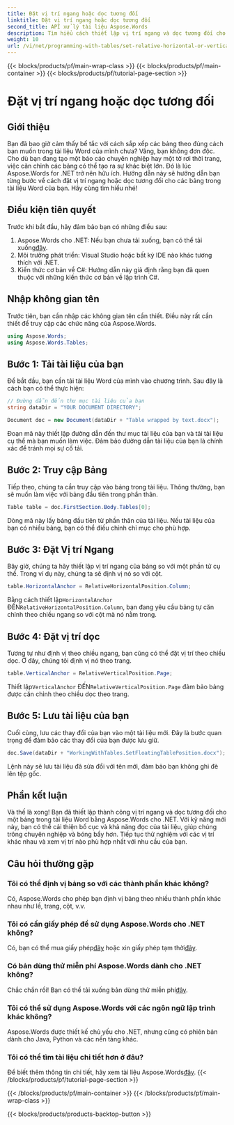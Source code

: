 ```yaml
---
title: Đặt vị trí ngang hoặc dọc tương đối
linktitle: Đặt vị trí ngang hoặc dọc tương đối
second_title: API xử lý tài liệu Aspose.Words
description: Tìm hiểu cách thiết lập vị trí ngang và dọc tương đối cho bảng trong tài liệu Word bằng Aspose.Words cho .NET với hướng dẫn từng bước này.
weight: 10
url: /vi/net/programming-with-tables/set-relative-horizontal-or-vertical-position/
---
```


{{< blocks/products/pf/main-wrap-class >}}
{{< blocks/products/pf/main-container >}}
{{< blocks/products/pf/tutorial-page-section >}}

# Đặt vị trí ngang hoặc dọc tương đối

## Giới thiệu

Bạn đã bao giờ cảm thấy bế tắc với cách sắp xếp các bảng theo đúng cách bạn muốn trong tài liệu Word của mình chưa? Vâng, bạn không đơn độc. Cho dù bạn đang tạo một báo cáo chuyên nghiệp hay một tờ rơi thời trang, việc căn chỉnh các bảng có thể tạo ra sự khác biệt lớn. Đó là lúc Aspose.Words for .NET trở nên hữu ích. Hướng dẫn này sẽ hướng dẫn bạn từng bước về cách đặt vị trí ngang hoặc dọc tương đối cho các bảng trong tài liệu Word của bạn. Hãy cùng tìm hiểu nhé!

## Điều kiện tiên quyết

Trước khi bắt đầu, hãy đảm bảo bạn có những điều sau:

1.  Aspose.Words cho .NET: Nếu bạn chưa tải xuống, bạn có thể tải xuống[đây](https://releases.aspose.com/words/net/).
2. Môi trường phát triển: Visual Studio hoặc bất kỳ IDE nào khác tương thích với .NET.
3. Kiến thức cơ bản về C#: Hướng dẫn này giả định rằng bạn đã quen thuộc với những kiến thức cơ bản về lập trình C#.

## Nhập không gian tên

Trước tiên, bạn cần nhập các không gian tên cần thiết. Điều này rất cần thiết để truy cập các chức năng của Aspose.Words.

```csharp
using Aspose.Words;
using Aspose.Words.Tables;
```

## Bước 1: Tải tài liệu của bạn

Để bắt đầu, bạn cần tải tài liệu Word của mình vào chương trình. Sau đây là cách bạn có thể thực hiện:

```csharp
// Đường dẫn đến thư mục tài liệu của bạn
string dataDir = "YOUR DOCUMENT DIRECTORY";

Document doc = new Document(dataDir + "Table wrapped by text.docx");
```

Đoạn mã này thiết lập đường dẫn đến thư mục tài liệu của bạn và tải tài liệu cụ thể mà bạn muốn làm việc. Đảm bảo đường dẫn tài liệu của bạn là chính xác để tránh mọi sự cố tải.

## Bước 2: Truy cập Bảng

Tiếp theo, chúng ta cần truy cập vào bảng trong tài liệu. Thông thường, bạn sẽ muốn làm việc với bảng đầu tiên trong phần thân.

```csharp
Table table = doc.FirstSection.Body.Tables[0];
```

Dòng mã này lấy bảng đầu tiên từ phần thân của tài liệu. Nếu tài liệu của bạn có nhiều bảng, bạn có thể điều chỉnh chỉ mục cho phù hợp.

## Bước 3: Đặt Vị trí Ngang

Bây giờ, chúng ta hãy thiết lập vị trí ngang của bảng so với một phần tử cụ thể. Trong ví dụ này, chúng ta sẽ định vị nó so với cột.

```csharp
table.HorizontalAnchor = RelativeHorizontalPosition.Column;
```

 Bằng cách thiết lập`HorizontalAnchor` ĐẾN`RelativeHorizontalPosition.Column`, bạn đang yêu cầu bảng tự căn chỉnh theo chiều ngang so với cột mà nó nằm trong.

## Bước 4: Đặt vị trí dọc

Tương tự như định vị theo chiều ngang, bạn cũng có thể đặt vị trí theo chiều dọc. Ở đây, chúng tôi định vị nó theo trang.

```csharp
table.VerticalAnchor = RelativeVerticalPosition.Page;
```

 Thiết lập`VerticalAnchor` ĐẾN`RelativeVerticalPosition.Page` đảm bảo bảng được căn chỉnh theo chiều dọc theo trang.

## Bước 5: Lưu tài liệu của bạn

Cuối cùng, lưu các thay đổi của bạn vào một tài liệu mới. Đây là bước quan trọng để đảm bảo các thay đổi của bạn được lưu giữ.

```csharp
doc.Save(dataDir + "WorkingWithTables.SetFloatingTablePosition.docx");
```

Lệnh này sẽ lưu tài liệu đã sửa đổi với tên mới, đảm bảo bạn không ghi đè lên tệp gốc.

## Phần kết luận

Và thế là xong! Bạn đã thiết lập thành công vị trí ngang và dọc tương đối cho một bảng trong tài liệu Word bằng Aspose.Words cho .NET. Với kỹ năng mới này, bạn có thể cải thiện bố cục và khả năng đọc của tài liệu, giúp chúng trông chuyên nghiệp và bóng bẩy hơn. Tiếp tục thử nghiệm với các vị trí khác nhau và xem vị trí nào phù hợp nhất với nhu cầu của bạn.

## Câu hỏi thường gặp

### Tôi có thể định vị bảng so với các thành phần khác không?  
Có, Aspose.Words cho phép bạn định vị bảng theo nhiều thành phần khác nhau như lề, trang, cột, v.v.

### Tôi có cần giấy phép để sử dụng Aspose.Words cho .NET không?  
 Có, bạn có thể mua giấy phép[đây](https://purchase.aspose.com/buy) hoặc xin giấy phép tạm thời[đây](https://purchase.aspose.com/temporary-license/).

### Có bản dùng thử miễn phí Aspose.Words dành cho .NET không?  
 Chắc chắn rồi! Bạn có thể tải xuống bản dùng thử miễn phí[đây](https://releases.aspose.com/).

### Tôi có thể sử dụng Aspose.Words với các ngôn ngữ lập trình khác không?  
Aspose.Words được thiết kế chủ yếu cho .NET, nhưng cũng có phiên bản dành cho Java, Python và các nền tảng khác.

### Tôi có thể tìm tài liệu chi tiết hơn ở đâu?  
Để biết thêm thông tin chi tiết, hãy xem tài liệu Aspose.Words[đây](https://reference.aspose.com/words/net/).
{{< /blocks/products/pf/tutorial-page-section >}}

{{< /blocks/products/pf/main-container >}}
{{< /blocks/products/pf/main-wrap-class >}}

{{< blocks/products/products-backtop-button >}}
